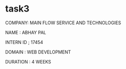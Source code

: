 # task3
COMPANY: MAIN FLOW SERVICE AND TECHNOLOGIES

NAME : ABHAY PAL

INTERN ID ; 17454

DOMAIN : WEB DEVELOPMENT

DURATION : 4 WEEKS
